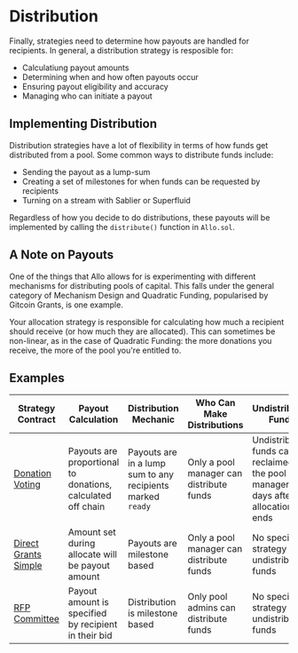 # Distribution

Finally, strategies need to determine how payouts are handled for recipients.
In general, a distribution strategy is resposible for:

* Calculatiung payout amounts
* Determining when and how often payouts occur
* Ensuring payout eligibility and accuracy
* Managing who can initiate a payout

## Implementing Distribution

Distribution strategies have a lot of flexibility in terms of how funds get
distributed from a pool. Some common ways to distribute funds include:

* Sending the payout as a lump-sum
* Creating a set of milestones for when funds can be requested by recipients
* Turning on a stream with Sablier or Superfluid

Regardless of how you decide to do distributions, these payouts will be
implemented by calling the `distribute()` function in `Allo.sol`.

## A Note on Payouts

One of the things that Allo allows for is experimenting with different
mechanisms for distributing pools of capital. This falls under the general
category of Mechanism Design and Quadratic Funding, popularised by Gitcoin
Grants, is one example.

Your allocation strategy is responsible for calculating how much a recipient
should receive (or how much they are allocated). This can sometimes be
non-linear, as in the case of Quadratic Funding: the more donations you receive,
the more of the pool you're entitled to.

## Examples
| Strategy Contract | Payout Calculation | Distribution Mechanic | Who Can Make Distributions | Undistributed Funds | 
| --- | --- | --- | --- | --- |
| [Donation Voting](https://github.com/allo-protocol/allo-v2/tree/main/contracts/strategies/donation-voting) | Payouts are proportional to donations, calculated off chain | Payouts are in a lump sum to any recipients marked `ready` | Only a pool manager can distribute funds | Undistributed funds can be reclaimed by the pool manager 30 days after allocation ends |
| [Direct Grants Simple](https://github.com/allo-protocol/allo-v2/tree/main/contracts/strategies/direct-grants-simple) | Amount set during allocate will be payout amount | Payouts are milestone based  | Only a pool manager can distribute funds | No specific strategy for undistributed funds |
| [RFP Committee](https://github.com/allo-protocol/allo-v2/tree/main/contracts/strategies/rfp-committee) | Payout amount is specified by recipient in their bid | Distribution is milestone based | Only pool admins can distribute funds | No specific strategy for undistributed funds | 


